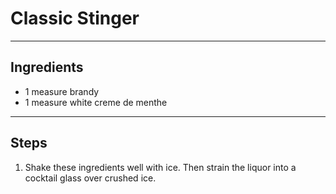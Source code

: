 # Classic Stinger

---

## Ingredients

* 1 measure brandy
* 1 measure white creme de menthe

---

## Steps

1.  Shake these ingredients well with ice. Then strain the liquor into a cocktail glass over crushed ice.